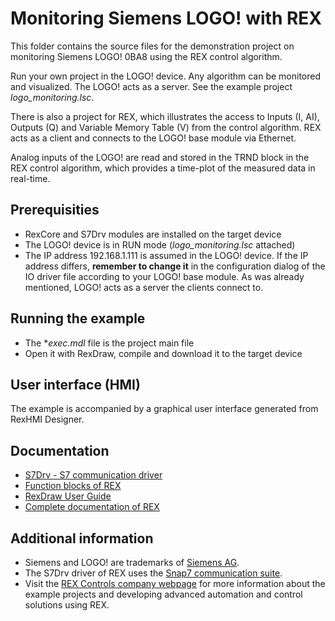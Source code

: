 ﻿Monitoring Siemens LOGO! with REX
====================================================

This folder contains the source files for the demonstration project on monitoring
Siemens LOGO! 0BA8 using the REX control algorithm.

Run your own project in the LOGO! device. Any algorithm can be monitored and visualized. The 
LOGO! acts as a server. See the example project *logo_monitoring.lsc*.

There is also a project for REX, which illustrates the access
to Inputs (I, AI), Outputs (Q) and Variable Memory Table (V) from the control 
algorithm. REX acts as a client and connects to the LOGO! base module via Ethernet.

Analog inputs of the LOGO! are read and stored in the TRND block in the REX 
control algorithm, which provides a time-plot of the measured data in real-time.

## Prerequisities ##
- RexCore and S7Drv modules are installed on the target device
- The LOGO! device is in RUN mode (*logo_monitoring.lsc* attached)
- The IP address 192.168.1.111 is assumed in the LOGO! device. If the IP address 
differs, **remember to change it** in the configuration dialog of the IO driver file according to your
LOGO! base module. As was already mentioned, LOGO! acts as a server the clients 
connect to. 

## Running the example ##
- The **exec.mdl* file is the project main file
- Open it with RexDraw, compile and download it to the target device

## User interface (HMI) ##
The example is accompanied by a graphical user interface generated from RexHMI Designer.

## Documentation ##

- [S7Drv - S7 communication driver](https://www.rexcontrols.com/media/2.50.5/doc/ENGLISH/MANUALS/S7Drv/S7Drv_ENG.html)
- [Function blocks of REX](https://www.rexcontrols.com/media/2.50.5/doc/ENGLISH/MANUALS/BRef/BRef_ENG.html)
- [RexDraw User Guide](https://www.rexcontrols.com/media/2.50.5/doc/ENGLISH/MANUALS/RexDraw/RexDraw_ENG.html)
- [Complete documentation of REX](http://www.rexcontrols.com/documentation-and-support)

## Additional information ##

- Siemens and LOGO! are trademarks of [Siemens AG](http://www.siemens.com).
- The S7Drv driver of REX uses the [Snap7 communication suite](http://sourceforge.net/projects/snap7).
- Visit the [REX Controls company webpage](http://www.rexcontrols.com) 
for more information about the example projects and developing advanced 
automation and control solutions using REX.
